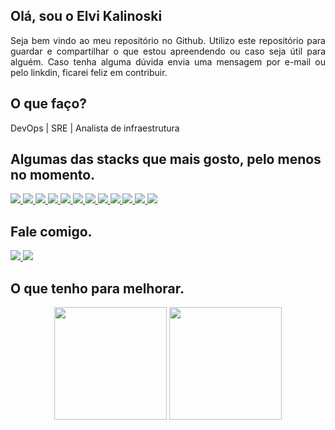 <h2 align="left">Olá, sou o Elvi Kalinoski</h2>

<div style='text-align: justify;'>
Seja bem vindo ao meu repositório no Github.
Utilizo este repositório para guardar e compartilhar o que estou apreendendo ou caso seja útil para alguém.
Caso tenha alguma dúvida envia uma mensagem por e-mail ou pelo linkdin, ficarei feliz em contribuir. 
</div>

<h2 align="left">O que faço?</h2>
<div>DevOps | SRE | Analista de infraestrutura</div>

<h2 align="left">Algumas das stacks que mais gosto, pelo menos no momento.</h2>
<div>
    <a href="https://www.debian.org/"><image src="https://img.shields.io/badge/Debian-A81D33?style=for-the-badge&logo=debian&logoColor=white" target="_blank">
    <a href="https://www.linux.org/"><image src="https://img.shields.io/badge/Linux-FCC624?style=for-the-badge&logo=linux&logoColor=black" target="_blank">
    <a href="https://www.docker.com/"><image src="https://img.shields.io/badge/Docker-2CA5E0?style=for-the-badge&logo=docker&logoColor=white" target="_blank">
    <a href="https://www.markdownguide.org/"><image src="https://img.shields.io/badge/Markdown-000000?style=for-the-badge&logo=markdown&logoColor=white" target="_blank">
    <a href="https://kubernetes.io/"><image src="https://img.shields.io/badge/kubernetes-326ce5.svg?&style=for-the-badge&logo=kubernetes&logoColor=white"  target="_blank">
    <a href="https://git-scm.com/"><image src="https://img.shields.io/badge/Git-F05032?style=for-the-badge&logo=git&logoColor=white" target="_blank">
    <a href="https://github.com/"><image src="https://img.shields.io/badge/GitHub-100000?style=for-the-badge&logo=github&logoColor=white" target="_blank">
    <a href="https://www.postman.com/"><image src="https://img.shields.io/badge/Postman-FF6C37?style=for-the-badge&logo=Postman&logoColor=white" target="_blank">
    <a href="https://www.gnu.org/software/bash/"><image src="https://img.shields.io/badge/Shell_Script-121011?style=for-the-badge&logo=gnu-bash&logoColor=white" target="_blank">
    <a href="https://cloud.google.com/"><image src="https://img.shields.io/badge/Google_Cloud-4285F4?style=for-the-badge&logo=google-cloud&logoColor=white" target="_blank">
    <a href="https://developer.mozilla.org/pt-BR/docs/Web/JavaScript/"><image src="https://img.shields.io/badge/JavaScript-F7DF1E?style=for-the-badge&logo=javascript&logoColor=black" target="_blank">
    <a href="https://bitbucket.org/"><image src="https://img.shields.io/badge/Bitbucket-330F63?style=for-the-badge&logo=bitbucket&logoColor=white" target="_blank"></a>

</div>

<h2 align="left">Fale comigo.</h2>

<div> 
    <a href="mailto:elvi.kalinoski@gmail.com"><img src="https://img.shields.io/badge/Gmail-D14836?style=for-the-badge&logo=gmail&logoColor=white" target="_blank">
    </a>
    <a href="https://www.linkedin.com/in/elvikalinoski"><img src="https://img.shields.io/badge/LinkedIn-0077B5?style=for-the-badge&logo=linkedin&logoColor=white" target="_blank">
    </a>
</div>

<h2 align="left">O que tenho para melhorar.</h2>

<div align="center">
  <img height="180em" src="https://github-readme-stats.vercel.app/api/top-langs/?username=elvikalinoski&layout=compact&hide_title=true&langs_count=6&count_private=true" />
  <img height="180em" src="https://github-readme-stats.vercel.app/api?username=elvikalinoski&show_icons=true&hide_title=true&count_private=true&include_all_commits=true" />
</div>
